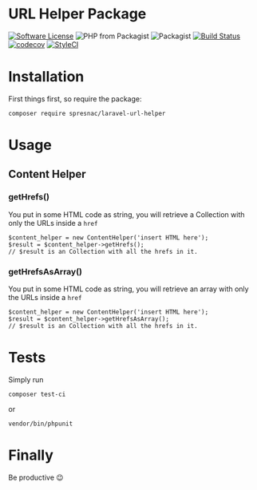 # URL Helper Package

[![Software License](https://img.shields.io/badge/license-MIT-brightgreen.svg?style=flat-square)](LICENSE)
![PHP from Packagist](https://img.shields.io/packagist/php-v/spresnac/laravel-url-helper.svg)
![Packagist](https://img.shields.io/packagist/l/spresnac/laravel-url-helper.svg)
[![Build Status](https://travis-ci.org/spresnac/laravel-url-helper.svg?branch=master)](https://travis-ci.org/spresnac/laravel-url-helper)  
[![codecov](https://codecov.io/gh/spresnac/laravel-url-helper/branch/master/graph/badge.svg)](https://codecov.io/gh/spresnac/laravel-url-helper) 
[![StyleCI](https://github.styleci.io/repos/312022644/shield?branch=master)](https://github.styleci.io/repos/312022644)

# Installation
First things first, so require the package:

```
composer require spresnac/laravel-url-helper
```

# Usage
## Content Helper
### getHrefs()
You put in some HTML code as string, you will retrieve a Collection with only the URLs inside a `href`
```
$content_helper = new ContentHelper('insert HTML here');
$result = $content_helper->getHrefs();
// $result is an Collection with all the hrefs in it.
```

### getHrefsAsArray()
You put in some HTML code as string, you will retrieve an array with only the URLs inside a `href`
```
$content_helper = new ContentHelper('insert HTML here');
$result = $content_helper->getHrefsAsArray();
// $result is an Collection with all the hrefs in it.
```

# Tests
Simply run
```
composer test-ci
```
or
```
vendor/bin/phpunit 
```

# Finally
Be productive 😉